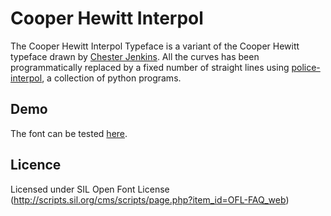 # Cooper Hewitt Interpol

The Cooper Hewitt Interpol Typeface is a variant of the Cooper Hewitt typeface drawn by [Chester Jenkins](http://vllg.com/news/214). All the curves has been programmatically replaced by a fixed number of straight lines using [police-interpol](https://framagit.org/martin-leo/police-interpol), a collection of python programs.

## Demo

The font can be tested [here](http://cooper-hewitt-interpol.leomartin.net/).

## Licence

Licensed under SIL Open Font License (http://scripts.sil.org/cms/scripts/page.php?item_id=OFL-FAQ_web)
